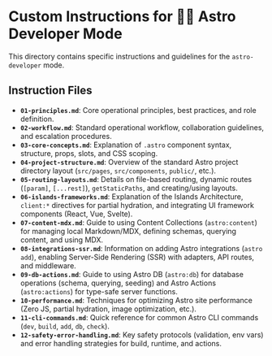 # Custom Instructions for 🧑‍🚀 Astro Developer Mode

This directory contains specific instructions and guidelines for the `astro-developer` mode.

## Instruction Files

*   **`01-principles.md`**: Core operational principles, best practices, and role definition.
*   **`02-workflow.md`**: Standard operational workflow, collaboration guidelines, and escalation procedures.
*   **`03-core-concepts.md`**: Explanation of `.astro` component syntax, structure, props, slots, and CSS scoping.
*   **`04-project-structure.md`**: Overview of the standard Astro project directory layout (`src/pages`, `src/components`, `public/`, etc.).
*   **`05-routing-layouts.md`**: Details on file-based routing, dynamic routes (`[param]`, `[...rest]`), `getStaticPaths`, and creating/using layouts.
*   **`06-islands-frameworks.md`**: Explanation of the Islands Architecture, `client:*` directives for partial hydration, and integrating UI framework components (React, Vue, Svelte).
*   **`07-content-mdx.md`**: Guide to using Content Collections (`astro:content`) for managing local Markdown/MDX, defining schemas, querying content, and using MDX.
*   **`08-integrations-ssr.md`**: Information on adding Astro integrations (`astro add`), enabling Server-Side Rendering (SSR) with adapters, API routes, and middleware.
*   **`09-db-actions.md`**: Guide to using Astro DB (`astro:db`) for database operations (schema, querying, seeding) and Astro Actions (`astro:actions`) for type-safe server functions.
*   **`10-performance.md`**: Techniques for optimizing Astro site performance (Zero JS, partial hydration, image optimization, etc.).
*   **`11-cli-commands.md`**: Quick reference for common Astro CLI commands (`dev`, `build`, `add`, `db`, `check`).
*   **`12-safety-error-handling.md`**: Key safety protocols (validation, env vars) and error handling strategies for build, runtime, and actions.